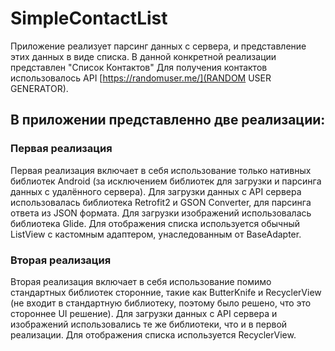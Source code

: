 # SimpleContactList
Приложение реализует парсинг данных с сервера, и представление этих данных в виде списка. В данной конкретной реализации представлен "Список Контактов"
Для получения контактов использовалось API [https://randomuser.me/](RANDOM USER GENERATOR).
## В приложении представленно две реализации:
### Первая реализация
Первая реализация включает в себя использование только нативных библиотек Android (за исключением библиотек для загрузки и парсинга данных с удалённого сервера).
Для загрузки данных с API сервера использовалась библиотека Retrofit2 и GSON Converter, для парсинга ответа из JSON формата. Для загрузки изображений использовалась библиотека Glide.
Для отображения списка используется обычный ListView с кастомным адаптером, унаследованным от BaseAdapter.

### Вторая реализация
Вторая реализация включает в себя использование помимо стандартных библиотек сторонние, такие как ButterKnife и RecyclerView (не входит в стандартную библиотеку, поэтому было решено, что это стороннее UI решение).
Для загрузки данных с API сервера и изображений использовались те же библиотеки, что и в первой реализации. 
Для отображения списка используется RecyclerView.
